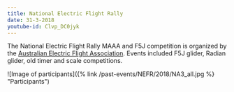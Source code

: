 ```yaml
---
title: National Electric Flight Rally
date: 31-3-2018
youtube-id: Clvp_DC0jyk
---
```

The National Electric Flight Rally MAAA and F5J competition is organized by the [Australian Electric
Flight Association](http://www.aefanet.com). 
Events included F5J glider, Radian glider, old timer and scale competitions. 

![Image of participants]({% link /past-events/NEFR/2018/NA3_all.jpg %} "Participants")




